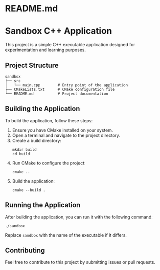 # README.md

# Sandbox C++ Application

This project is a simple C++ executable application designed for experimentation and learning purposes.

## Project Structure

```
sandbox
├── src
│   └── main.cpp        # Entry point of the application
├── CMakeLists.txt      # CMake configuration file
└── README.md           # Project documentation
```

## Building the Application

To build the application, follow these steps:

1. Ensure you have CMake installed on your system.
2. Open a terminal and navigate to the project directory.
3. Create a build directory:
   ```
   mkdir build
   cd build
   ```
4. Run CMake to configure the project:
   ```
   cmake ..
   ```
5. Build the application:
   ```
   cmake --build .
   ```

## Running the Application

After building the application, you can run it with the following command:

```
./sandbox
```

Replace `sandbox` with the name of the executable if it differs. 

## Contributing

Feel free to contribute to this project by submitting issues or pull requests.
